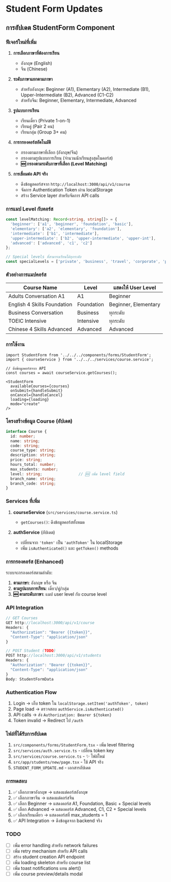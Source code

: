 # Student Form Updates

## การอัปเดต StudentForm Component

### ฟีเจอร์ใหม่ที่เพิ่ม

1. **การเลือกภาษาที่ต้องการเรียน**
   - อังกฤษ (English)
   - จีน (Chinese)

2. **ระดับภาษาแยกตามภาษา**
   - สำหรับอังกฤษ: Beginner (A1), Elementary (A2), Intermediate (B1), Upper-Intermediate (B2), Advanced (C1-C2)
   - สำหรับจีน: Beginner, Elementary, Intermediate, Advanced

3. **รูปแบบการเรียน**
   - เรียนเดี่ยว (Private 1-on-1)
   - เรียนคู่ (Pair 2 คน)
   - เรียนกลุ่ม (Group 3+ คน)

4. **การกรองคอร์สอัตโนมัติ**
   - กรองตามภาษาที่เลือก (อังกฤษ/จีน)
   - กรองตามรูปแบบการเรียน (จำนวนนักเรียนสูงสุดในคอร์ส)
   - **🆕 กรองตามระดับภาษาที่เลือก (Level Matching)**

5. **การเชื่อมต่อ API จริง**
   - ดึงข้อมูลคอร์สจาก `http://localhost:3000/api/v1/course`
   - จัดการ Authentication Token ผ่าน localStorage
   - สร้าง Service layer สำหรับจัดการ API calls

### การแมป Level กับคอร์ส

```typescript
const levelMatching: Record<string, string[]> = {
  'beginner': ['a1', 'beginner', 'foundation', 'basic'],
  'elementary': ['a2', 'elementary', 'foundation'],
  'intermediate': ['b1', 'intermediate'],
  'upper-intermediate': ['b2', 'upper-intermediate', 'upper-int'],
  'advanced': ['advanced', 'c1', 'c2']
};

// Special levels ที่สามารถเรียนได้ทุกระดับ
const specialLevels = ['private', 'business', 'travel', 'corporate', 'preparation', 'intensive', 'general training'];
```

### ตัวอย่างการแมปคอร์ส

| Course Name | Level | แสดงให้ User Level |
|-------------|-------|-------------------|
| Adults Conversation A1 | A1 | Beginner |
| English 4 Skills Foundation | Foundation | Beginner, Elementary |
| Business Conversation | Business | ทุกระดับ |
| TOEIC Intensive | Intensive | ทุกระดับ |
| Chinese 4 Skills Advanced | Advanced | Advanced |

### การใช้งาน

```tsx
import StudentForm from '../../../components/forms/StudentForm';
import { courseService } from '../../../services/course.service';

// ดึงข้อมูลคอร์สจาก API
const courses = await courseService.getCourses();

<StudentForm
  availableCourses={courses}
  onSubmit={handleSubmit}
  onCancel={handleCancel}
  loading={loading}
  mode="create"
/>
```

### โครงสร้างข้อมูล Course (อัปเดต)

```typescript
interface Course {
  id: number;
  name: string;
  code: string;
  course_type: string;
  description: string;
  price: string;
  hours_total: number;
  max_students: number;
  level: string;                // 🆕 เพิ่ม level field
  branch_name: string;
  branch_code: string;
}
```

### Services ที่เพิ่ม

1. **courseService** (`src/services/course.service.ts`)
   - `getCourses()`: ดึงข้อมูลคอร์สทั้งหมด

2. **authService** (อัปเดต)
   - เปลี่ยนจาก `'token'` เป็น `'authToken'` ใน localStorage
   - เพิ่ม `isAuthenticated()` และ `getToken()` methods

### การกรองคอร์ส (Enhanced)

ระบบจะกรองคอร์สตามลำดับ:

1. **ตามภาษา**: อังกฤษ หรือ จีน
2. **ตามรูปแบบการเรียน**: เดี่ยว/คู่/กลุ่ม
3. **🆕 ตามระดับภาษา**: แมป user level กับ course level

### API Integration

```typescript
// GET Courses
GET http://localhost:3000/api/v1/course
Headers: {
  "Authorization": "Bearer {{token}}",
  "Content-Type": "application/json"
}

// POST Student (TODO)
POST http://localhost:3000/api/v1/students
Headers: {
  "Authorization": "Bearer {{token}}",
  "Content-Type": "application/json"
}
Body: StudentFormData
```

### Authentication Flow

1. Login → เก็บ token ใน `localStorage.setItem('authToken', token)`
2. Page load → ตรวจสอบ `authService.isAuthenticated()`
3. API calls → ส่ง `Authorization: Bearer ${token}`
4. Token invalid → Redirect ไป `/auth`

### ไฟล์ที่ได้รับการอัปเดต

1. `src/components/forms/StudentForm.tsx` - เพิ่ม level filtering
2. `src/services/auth.service.ts` - เปลี่ยน token key
3. `src/services/course.service.ts` - ✨ ไฟล์ใหม่
4. `src/app/students/new/page.tsx` - ใช้ API จริง
5. `STUDENT_FORM_UPDATE.md` - เอกสารอัปเดต

### การทดสอบ

1. ✅ เลือกภาษาอังกฤษ → แสดงแต่คอร์สอังกฤษ
2. ✅ เลือกภาษาจีน → แสดงแต่คอร์สจีน  
3. ✅ เลือก Beginner → แสดงคอร์ส A1, Foundation, Basic + Special levels
4. ✅ เลือก Advanced → แสดงคอร์ส Advanced, C1, C2 + Special levels
5. ✅ เลือกเรียนเดี่ยว → แสดงคอร์สที่ max_students = 1
6. ✅ API Integration → ดึงข้อมูลจาก backend จริง

### TODO

- [ ] เพิ่ม error handling สำหรับ network failures
- [ ] เพิ่ม retry mechanism สำหรับ API calls
- [ ] สร้าง student creation API endpoint
- [ ] เพิ่ม loading skeleton สำหรับ course list
- [ ] เพิ่ม toast notifications แทน alert()
- [ ] เพิ่ม course preview/details modal
